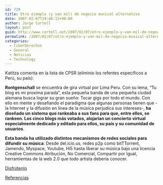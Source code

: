 ```yaml
---
id: 729
title: Otro ejemplo (y van mil) de negocio musical alternativo
date: 2007-02-07T19:48:13+00:00
author: Jorge Cortell
layout: post
guid: http://www.cortell.net/2007/02/07/otro-ejemplo-y-van-mil-de-negocio-musical-alternativo/
permalink: /2007/02/07/otro-ejemplo-y-van-mil-de-negocio-musical-alternativo/
categories:
  - CiberDerechos
  - General
  - Noticias
  - Technology
---
```

Katitza comenta en la lista de CPSR (eliminio los refentes especí­ficos a Perú, su paí­s):

**Rontgenschall** se encuentra de gira virtual por Lima Peru. Con su lema, &#8220;Tu blog es mi proxima parada&#8221;, esta pequeña banda de una pequeña ciudad alemana busca lograr su gran sueño: Tocar gigs por todo el mundo. Con ello en mente y desafiando el paradigma que algunas personas tienen que -la Internet y la difusión en lí­nea de la música perjudica sus intereses-, **ha diseñado un sistema que rankeaba a sus fans para que, entre ellos, se rankeen. Los cinco blogs más votados, alojarian un concierto virtual especialmente dedicado y editado para ellos, su paí­s y su comunidad de usuarios**.

**Esta banda ha utilizado distintos mecanismos de redes sociales para difundir su música**: Desde del.icio.us, redes p2p como bitTTorrent, Jamendo, Myspace, Youtube, Hi5 hasta liberar su música bajo una licencia Creative Commons Atribución, No Comercial, Compartir por Igual, herramientas de la web 2.0 que todo artista deberí­a conocer.

<a target="_blank" title="Concierto" href="http://www.txitua.org/index.php/concierto-blog-musica/">Disfrútenlo</a>

<a target="_blank" title="blog" href="http://www.txitua.org/index.php/concierto-blog-musica/">Referencias</a>